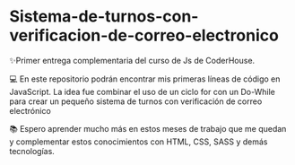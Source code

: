 # Sistema-de-turnos-con-verificacion-de-correo-electronico
✨Primer entrega complementaria del curso de Js de CoderHouse.

<p> 💻  En este repositorio podrán encontrar mis primeras líneas de código en JavaScript. La idea fue combinar el uso de un ciclo for con un Do-While para crear un pequeño sistema de turnos con verificación de correo electrónico
<p>

<p>📚   Espero aprender mucho más en estos meses de trabajo que me quedan y complementar estos conocimientos con HTML, CSS, SASS y demás tecnologías.<p>
